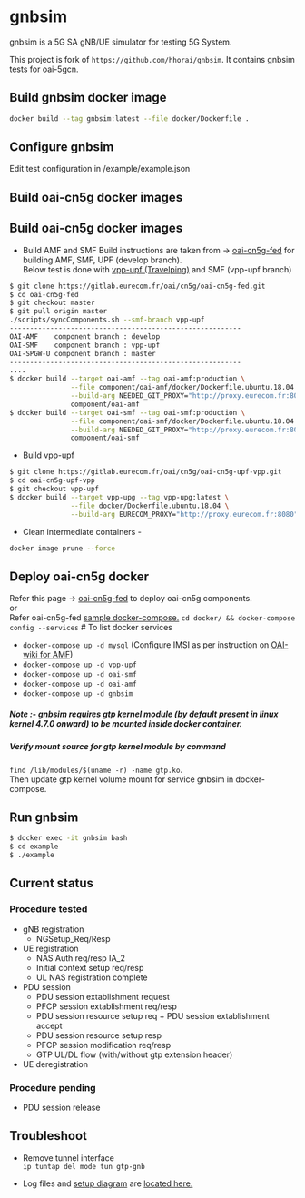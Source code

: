 # gnbsim

gnbsim is a 5G SA gNB/UE simulator for testing 5G System.

This project is fork of `https://github.com/hhorai/gnbsim`.
It contains gnbsim tests for oai-5gcn.

## Build gnbsim docker image
```bash
docker build --tag gnbsim:latest --file docker/Dockerfile .
```
## Configure gnbsim

Edit test configuration in /example/example.json

## Build oai-cn5g docker images
## Build oai-cn5g docker images
* Build AMF and SMF
Build instructions are taken from -> [oai-cn5g-fed](https://gitlab.eurecom.fr/oai/cn5g/oai-cn5g-fed/-/blob/master/docs/BUILD_IMAGES.md) for building AMF, SMF, UPF (develop branch). <br/>
Below test is done with [vpp-upf (Travelping)](https://gitlab.eurecom.fr/oai/cn5g/oai-cn5g-upf-vpp/-/blob/vpp-upf/docs/BUILD_IMAGE.md) and SMF (vpp-upf branch)

```bash
$ git clone https://gitlab.eurecom.fr/oai/cn5g/oai-cn5g-fed.git
$ cd oai-cn5g-fed
$ git checkout master
$ git pull origin master
./scripts/syncComponents.sh --smf-branch vpp-upf
---------------------------------------------------------
OAI-AMF    component branch : develop
OAI-SMF    component branch : vpp-upf
OAI-SPGW-U component branch : master
---------------------------------------------------------
....
$ docker build --target oai-amf --tag oai-amf:production \
               --file component/oai-amf/docker/Dockerfile.ubuntu.18.04 \
               --build-arg NEEDED_GIT_PROXY="http://proxy.eurecom.fr:8080" \
               component/oai-amf
$ docker build --target oai-smf --tag oai-smf:production \
               --file component/oai-smf/docker/Dockerfile.ubuntu.18.04 \
               --build-arg NEEDED_GIT_PROXY="http://proxy.eurecom.fr:8080" \
               component/oai-smf

```
* Build vpp-upf
```bash
$ git clone https://gitlab.eurecom.fr/oai/cn5g/oai-cn5g-upf-vpp.git
$ cd oai-cn5g-upf-vpp
$ git checkout vpp-upf
$ docker build --target vpp-upg --tag vpp-upg:latest \
               --file docker/Dockerfile.ubuntu.18.04 \
               --build-arg EURECOM_PROXY="http://proxy.eurecom.fr:8080" . 
```
* Clean intermediate containers -
```bash
docker image prune --force
```


## Deploy oai-cn5g docker

Refer this page -> [oai-cn5g-fed](https://gitlab.eurecom.fr/oai/cn5g/oai-cn5g-fed/-/blob/master/docs/BUILD_IMAGES.md) to deploy oai-cn5g components.<br/>
or <br/>
Refer oai-cn5g-fed [sample docker-compose.](https://gitlab.eurecom.fr/kharade/gnbsim/-/blob/master/docker/docker-compose.yaml)
`cd docker/ && docker-compose config --services` # To list docker services 
* `docker-compose up -d mysql`  (Configure IMSI as per instruction on [OAI-wiki for AMF](https://gitlab.eurecom.fr/oai/cn5g/oai-cn5g-amf/-/wikis/Installation))
* `docker-compose up -d vpp-upf` 
* `docker-compose up -d oai-smf`
* `docker-compose up -d oai-amf`
* `docker-compose up -d gnbsim`

##### Note :- gnbsim requires gtp kernel module (by default present in linux kernel 4.7.0 onward) to be mounted inside docker container.
##### Verify mount source for gtp kernel module by command <br/>
 `find /lib/modules/$(uname -r) -name gtp.ko`. <br/>
 Then update gtp kernel volume mount for service gnbsim in docker-compose.

## Run gnbsim

```bash
$ docker exec -it gnbsim bash
$ cd example
$ ./example
```

## Current status 
### Procedure tested
* gNB registration  
   -  NGSetup_Req/Resp
* UE registration
   -  NAS Auth req/resp IA_2
   -  Initial context setup req/resp
   -  UL NAS registration complete
* PDU session
   -  PDU session extablishment request
   -  PFCP session extablishment req/resp
   -  PDU session resource setup req + PDU session extablishment accept  
   -  PDU session resource setup resp
   -  PFCP session modification req/resp
   -  GTP UL/DL flow (with/without gtp extension header)
* UE deregistration

### Procedure pending
   -  PDU session release

## Troubleshoot
* Remove tunnel interface <br/>
`ip tuntap del mode tun gtp-gnb`

* Log files and [setup diagram](https://gitlab.eurecom.fr/kharade/gnbsim/-/blob/master/logs/gnbsim_oai_5gcn.png) are [located here.](https://gitlab.eurecom.fr/kharade/gnbsim/-/tree/master/logs)
